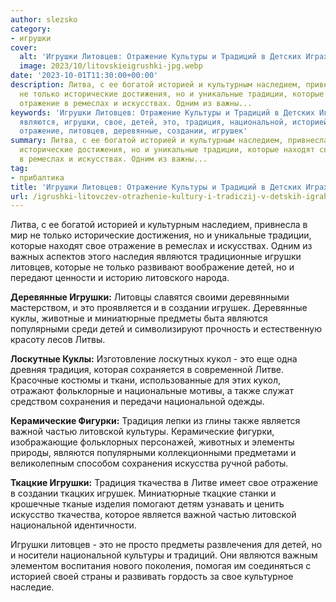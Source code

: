 ```yaml
---
author: slezsko
category:
- игрушки
cover:
  alt: 'Игрушки Литовцев: Отражение Культуры и Традиций в Детских Играх'
  image: 2023/10/litovskieigrushki-jpg.webp
date: '2023-10-01T11:30:00+00:00'
description: Литва, с ее богатой историей и культурным наследием, привнесла в мир
  не только исторические достижения, но и уникальные традиции, которые находят свое
  отражение в ремеслах и искусствах. Одним из важны...
keywords: 'Игрушки Литовцев: Отражение Культуры и Традиций в Детских Играх, прибалтика,
  являются, игрушки, свое, детей, это, традиция, национальной, историей, только, которые,
  отражение, литовцев, деревянные, создании, игрушек'
summary: Литва, с ее богатой историей и культурным наследием, привнесла в мир не только
  исторические достижения, но и уникальные традиции, которые находят свое отражение
  в ремеслах и искусствах. Одним из важны...
tag:
- прибалтика
title: 'Игрушки Литовцев: Отражение Культуры и Традиций в Детских Играх'
url: /igrushki-litovczev-otrazhenie-kultury-i-tradiczij-v-detskih-igrah/
---
```


Литва, с ее богатой историей и культурным наследием, привнесла в мир не только исторические достижения, но и уникальные традиции, которые находят свое отражение в ремеслах и искусствах. Одним из важных аспектов этого наследия являются традиционные игрушки литовцев, которые не только развивают воображение детей, но и передают ценности и историю литовского народа.

**Деревянные Игрушки:** Литовцы славятся своими деревянными мастерством, и это проявляется и в создании игрушек. Деревянные куклы, животные и миниатюрные предметы быта являются популярными среди детей и символизируют прочность и естественную красоту лесов Литвы.

**Лоскутные Куклы:** Изготовление лоскутных кукол \- это еще одна древняя традиция, которая сохраняется в современной Литве. Красочные костюмы и ткани, использованные для этих кукол, отражают фольклорные и национальные мотивы, а также служат средством сохранения и передачи национальной одежды.

**Керамические Фигурки:** Традиция лепки из глины также является важной частью литовской культуры. Керамические фигурки, изображающие фольклорных персонажей, животных и элементы природы, являются популярными коллекционными предметами и великолепным способом сохранения искусства ручной работы.

**Ткацкие Игрушки:** Традиция ткачества в Литве имеет свое отражение в создании ткацких игрушек. Миниатюрные ткацкие станки и крошечные тканые изделия помогают детям узнавать и ценить искусство ткачества, которое является важной частью литовской национальной идентичности.

Игрушки литовцев \- это не просто предметы развлечения для детей, но и носители национальной культуры и традиций. Они являются важным элементом воспитания нового поколения, помогая им соединяться с историей своей страны и развивать гордость за свое культурное наследие.